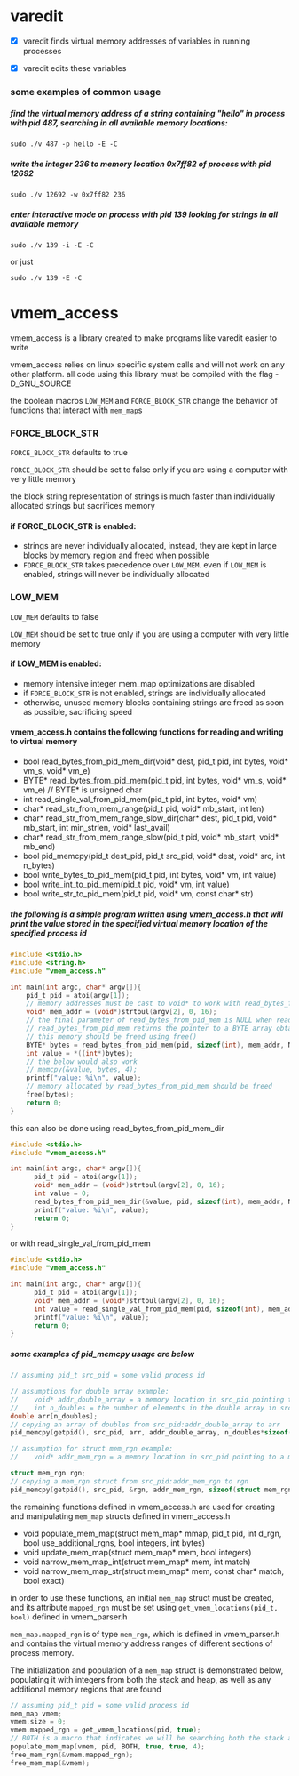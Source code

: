 # varedit

- [x] varedit finds virtual memory addresses of variables in running processes

- [x] varedit edits these variables

### some examples of common usage
##### find the virtual memory address of a string containing "hello" in process with pid 487, searching in all available memory locations:
  ```
  sudo ./v 487 -p hello -E -C
  ```
##### write the integer 236 to memory location 0x7ff82 of process with pid 12692
  ```
  sudo ./v 12692 -w 0x7ff82 236
  ```
##### enter interactive mode on process with pid 139 looking for strings in all available memory
  ```
  sudo ./v 139 -i -E -C
  ```
  or just
  ```
  sudo ./v 139 -E -C
  ```
   
# vmem_access

vmem_access is a library created to make programs like varedit easier to write

vmem_access relies on linux specific system calls and will not work on any other platform. all code using this library must be compiled with the flag -D_GNU_SOURCE



the boolean macros `LOW_MEM` and `FORCE_BLOCK_STR` change the behavior of functions that interact with `mem_map`s
### FORCE_BLOCK_STR

`FORCE_BLOCK_STR` defaults to true

`FORCE_BLOCK_STR` should be set to false only if you are using a computer with very little memory

the block string representation of strings is much faster than individually allocated strings but sacrifices memory

#### if FORCE_BLOCK_STR is enabled:
* strings are never individually allocated, instead, they are kept in large blocks by memory region and freed when possible
* `FORCE_BLOCK_STR` takes precedence over `LOW_MEM`. even if `LOW_MEM` is enabled, strings will never be individually allocated

### LOW_MEM

`LOW_MEM` defaults to false

`LOW_MEM` should be set to true only if you are using a computer with very little memory

#### if LOW_MEM is enabled:
* memory intensive integer mem_map optimizations are disabled
* if `FORCE_BLOCK_STR` is not enabled, strings are individually allocated
* otherwise, unused memory blocks containing strings are freed as soon as possible, sacrificing speed


#### vmem_access.h contains the following functions for reading and writing to virtual memory
* bool read_bytes_from_pid_mem_dir(void* dest, pid_t pid, int bytes, void* vm_s, void* vm_e)
* BYTE* read_bytes_from_pid_mem(pid_t pid, int bytes, void* vm_s, void* vm_e) // BYTE* is unsigned char
* int read_single_val_from_pid_mem(pid_t pid, int bytes, void* vm)
* char* read_str_from_mem_range(pid_t pid, void* mb_start, int len)
* char* read_str_from_mem_range_slow_dir(char* dest, pid_t pid, void* mb_start, int min_strlen, void* last_avail)
* char* read_str_from_mem_range_slow(pid_t pid, void* mb_start, void* mb_end)
* bool pid_memcpy(pid_t dest_pid, pid_t src_pid, void* dest, void* src, int n_bytes)
* bool write_bytes_to_pid_mem(pid_t pid, int bytes, void* vm, int value)
* bool write_int_to_pid_mem(pid_t pid, void* vm, int value)
* bool write_str_to_pid_mem(pid_t pid, void* vm, const char* str)
##### the following is a simple program written using vmem_access.h that will print the value stored in the specified virtual memory location of the specified process id
```c
#include <stdio.h>
#include <string.h>
#include "vmem_access.h"

int main(int argc, char* argv[]){
    pid_t pid = atoi(argv[1]);
    // memory addresses must be cast to void* to work with read_bytes_from_pid_mem
    void* mem_addr = (void*)strtoul(argv[2], 0, 16);
    // the final parameter of read_bytes_from_pid_mem is NULL when reading a single value
    // read_bytes_from_pid_mem returns the pointer to a BYTE array obtained with malloc()
    // this memory should be freed using free()
    BYTE* bytes = read_bytes_from_pid_mem(pid, sizeof(int), mem_addr, NULL);
    int value = *((int*)bytes);
    // the below would also work
    // memcpy(&value, bytes, 4);
    printf("value: %i\n", value);
    // memory allocated by read_bytes_from_pid_mem should be freed
    free(bytes);
    return 0;
}
```

this can also be done using read_bytes_from_pid_mem_dir

```c
#include <stdio.h>
#include "vmem_access.h"

int main(int argc, char* argv[]){
      pid_t pid = atoi(argv[1]);
      void* mem_addr = (void*)strtoul(argv[2], 0, 16);
      int value = 0;
      read_bytes_from_pid_mem_dir(&value, pid, sizeof(int), mem_addr, NULL);
      printf("value: %i\n", value);
      return 0;
}
```

or with read_single_val_from_pid_mem

```c
#include <stdio.h>
#include "vmem_access.h"

int main(int argc, char* argv[]){
      pid_t pid = atoi(argv[1]);
      void* mem_addr = (void*)strtoul(argv[2], 0, 16);
      int value = read_single_val_from_pid_mem(pid, sizeof(int), mem_addr);
      printf("value: %i\n", value);
      return 0;
}
```

##### some examples of pid_memcpy usage are below
```c
// assuming pid_t src_pid = some valid process id

// assumptions for double array example:
//    void* addr_double_array = a memory location in src_pid pointing to an array of doubles
//    int n_doubles = the number of elements in the double array in src_pid
double arr[n_doubles];
// copying an array of doubles from src_pid:addr_double_array to arr
pid_memcpy(getpid(), src_pid, arr, addr_double_array, n_doubles*sizeof(double));

// assumption for struct mem_rgn example:
//    void* addr_mem_rgn = a memory location in src_pid pointing to a mem_rgn struct

struct mem_rgn rgn;
// copying a mem_rgn struct from src_pid:addr_mem_rgn to rgn
pid_memcpy(getpid(), src_pid, &rgn, addr_mem_rgn, sizeof(struct mem_rgn));
```

the remaining functions defined in vmem_access.h are used for creating and manipulating `mem_map` structs defined in vmem_access.h
* void populate_mem_map(struct mem_map* mmap, pid_t pid, int d_rgn, bool use_additional_rgns, bool integers, int bytes)
* void update_mem_map(struct mem_map* mem, bool integers)
* void narrow_mem_map_int(struct mem_map* mem, int match)
* void narrow_mem_map_str(struct mem_map* mem, const char* match, bool exact)

in order to use these functions, an initial `mem_map` struct must be created, and its attribute `mapped_rgn` must be set using `get_vmem_locations(pid_t, bool)` defined in vmem_parser.h

`mem_map.mapped_rgn` is of type `mem_rgn`, which is defined in vmem_parser.h and contains the virtual memory address ranges of different sections of process memory.

The initialization and population of a `mem_map` struct is demonstrated below, populating it with integers from both the stack and heap, as well as any additional memory regions that are found
```c
// assuming pid_t pid = some valid process id 
mem_map vmem;
vmem.size = 0;
vmem.mapped_rgn = get_vmem_locations(pid, true);
// BOTH is a macro that indicates we will be searching both the stack and heap
populate_mem_map(vmem, pid, BOTH, true, true, 4);
free_mem_rgn(&vmem.mapped_rgn);
free_mem_map(&vmem);
```
